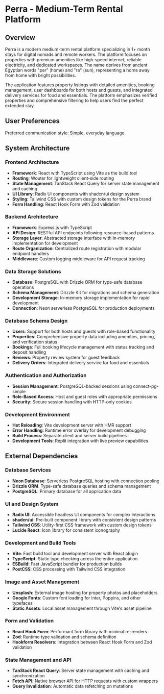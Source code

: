# Perra - Medium-Term Rental Platform

## Overview

Perra is a modern medium-term rental platform specializing in 1+ month stays for digital nomads and remote workers. The platform focuses on properties with premium amenities like high-speed internet, reliable electricity, and dedicated workspaces. The name derives from ancient Egyptian words "per" (home) and "ra" (sun), representing a home away from home with bright possibilities.

The application features property listings with detailed amenities, booking management, user dashboards for both hosts and guests, and integrated delivery services for food and essentials. The platform emphasizes verified properties and comprehensive filtering to help users find the perfect extended stay.

## User Preferences

Preferred communication style: Simple, everyday language.

## System Architecture

### Frontend Architecture
- **Framework**: React with TypeScript using Vite as the build tool
- **Routing**: Wouter for lightweight client-side routing
- **State Management**: TanStack React Query for server state management and caching
- **UI Library**: Radix UI components with shadcn/ui design system
- **Styling**: Tailwind CSS with custom design tokens for the Perra brand
- **Form Handling**: React Hook Form with Zod validation

### Backend Architecture
- **Framework**: Express.js with TypeScript
- **API Design**: RESTful API endpoints following resource-based patterns
- **Storage Layer**: Abstracted storage interface with in-memory implementation for development
- **Route Organization**: Centralized route registration with modular endpoint handlers
- **Middleware**: Custom logging middleware for API request tracking

### Data Storage Solutions
- **Database**: PostgreSQL with Drizzle ORM for type-safe database operations
- **Schema Management**: Drizzle Kit for migrations and schema generation
- **Development Storage**: In-memory storage implementation for rapid development
- **Connection**: Neon serverless PostgreSQL for production deployments

### Database Schema Design
- **Users**: Support for both hosts and guests with role-based functionality
- **Properties**: Comprehensive property data including amenities, pricing, and verification status
- **Bookings**: Full booking lifecycle management with status tracking and deposit handling
- **Reviews**: Property review system for guest feedback
- **Delivery Orders**: Integrated delivery service for food and essentials

### Authentication and Authorization
- **Session Management**: PostgreSQL-backed sessions using connect-pg-simple
- **Role-Based Access**: Host and guest roles with appropriate permissions
- **Security**: Secure session handling with HTTP-only cookies

### Development Environment
- **Hot Reloading**: Vite development server with HMR support
- **Error Handling**: Runtime error overlay for development debugging
- **Build Process**: Separate client and server build pipelines
- **Development Tools**: Replit integration with live preview capabilities

## External Dependencies

### Database Services
- **Neon Database**: Serverless PostgreSQL hosting with connection pooling
- **Drizzle ORM**: Type-safe database queries and schema management
- **PostgreSQL**: Primary database for all application data

### UI and Design System
- **Radix UI**: Accessible headless UI components for complex interactions
- **shadcn/ui**: Pre-built component library with consistent design patterns
- **Tailwind CSS**: Utility-first CSS framework with custom design tokens
- **Lucide React**: Icon library for consistent iconography

### Development and Build Tools
- **Vite**: Fast build tool and development server with React plugin
- **TypeScript**: Static type checking across the entire application
- **ESBuild**: Fast JavaScript bundler for production builds
- **PostCSS**: CSS processing with Tailwind CSS integration

### Image and Asset Management
- **Unsplash**: External image hosting for property photos and placeholders
- **Google Fonts**: Custom font loading for Inter, Poppins, and other typefaces
- **Static Assets**: Local asset management through Vite's asset pipeline

### Form and Validation
- **React Hook Form**: Performant form library with minimal re-renders
- **Zod**: Runtime type validation and schema definition
- **Hookform Resolvers**: Integration between React Hook Form and Zod validation

### State Management and API
- **TanStack React Query**: Server state management with caching and synchronization
- **Fetch API**: Native browser API for HTTP requests with custom wrappers
- **Query Invalidation**: Automatic data refetching on mutations